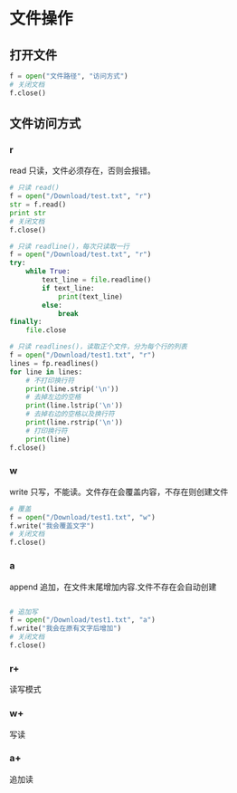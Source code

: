 # 文件操作

## 打开文件

```python
f = open("文件路径", "访问方式")
# 关闭文档
f.close()
```

## 文件访问方式

### r

read 只读，文件必须存在，否则会报错。

```python
# 只读 read()
f = open("/Download/test.txt", "r")
str = f.read()
print str
# 关闭文档
f.close()
```

```python
# 只读 readline()，每次只读取一行
f = open("/Download/test.txt", "r")
try:
    while True:
        text_line = file.readline()
        if text_line:
            print(text_line)
        else:
            break
finally:
    file.close
```

```python
# 只读 readlines()，读取正个文件，分为每个行的列表
f = open("/Download/test1.txt", "r")
lines = fp.readlines()
for line in lines:
    # 不打印换行符
    print(line.strip('\n'))
    # 去掉左边的空格
    print(line.lstrip('\n'))
    # 去掉右边的空格以及换行符
    print(line.rstrip('\n'))
    # 打印换行符
    print(line)
f.close()
```

### w

write 只写，不能读。文件存在会覆盖内容，不存在则创建文件

```python
# 覆盖
f = open("/Download/test1.txt", "w")
f.write("我会覆盖文字")
# 关闭文档
f.close()
```

### a

append 追加，在文件末尾增加内容.文件不存在会自动创建

```python

# 追加写
f = open("/Download/test1.txt", "a")
f.write("我会在原有文字后增加")
# 关闭文档
f.close()
```

### r+

读写模式

### w+

写读

### a+

追加读

